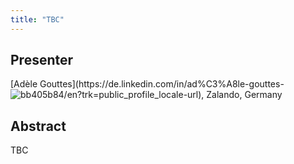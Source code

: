 ```yaml
---
title: "TBC"
---
```


## Presenter

<div class = "figure">
[Adèle Gouttes](https://de.linkedin.com/in/ad%C3%A8le-gouttes-bb405b84/en?trk=public_profile_locale-url), Zalando, Germany
<img src="/img/gouttes.png" style="float:left;width=200px;height=200px">
</div>

## Abstract

TBC

